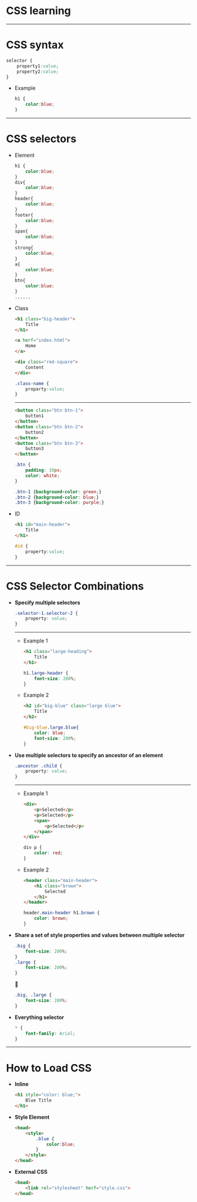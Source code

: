 # CSS learning

---

# CSS syntax

```css
selector {
	property1:value;
	property2:value;
}
```

- Example

    ```css
    h1 {
    	color:blue;
    }
    ```

---

# CSS selectors

- Element

    ```css
    h1 {
    	color:blue;
    }
    div{
    	color:blue;
    }
    header{
    	color:blue;
    }
    footer{
    	color:blue;
    }
    span{
    	color:blue;
    }
    strong{
    	color:blue;
    }
    a{
    	color:blue;
    }
    btn{
    	color:blue;
    }
    ......
    ```

- Class

    ```html
    <h1 class="big-header">
    	Title
    </h1>

    <a herf="index.html">
    	Home
    </a>

    <div class="red-square">
    	Content
    </div>
    ```

    ```css
    .class-name {
    	proparty:value;
    }
    ```

    ---

    ```html
    <button class="btn btn-1">
    	button1
    </button>
    <button class="btn btn-2">
    	button2
    </button>
    <button class="btn btn-3">
    	button3
    </button>
    ```

    ```css
    .btn {
    	padding: 10px;
    	color: white;
    }

    .btn-1 {background-color: green;}
    .btn-2 {background-color: blue;}
    .btn-3 {background-color: purple;}
    ```

- ID

    ```html
    <h1 id="main-header">
    	Title
    </h1>
    ```

    ```css
    #id {
    	property:value;
    }
    ```

---

# CSS Selector Combinations

- **Specify multiple selectors**

    ```css
    .selector-1.selector-2 {
    	property: value;
    }
    ```

    ---

    - Example 1

        ```html
        <h1 class="large-heading">
            Title
        </h1>
        ```

        ```css
        h1.large-header {
            font-size: 200%;
        }
        ```

    - Example 2

        ```html
        <h2 id="big-blue" class="large blue">
            Title
        </h2>
        ```

        ```css
        #big-blue.large.blue{
            color: blue;
            font-size: 200%;
        }
        ```

- **Use multiple selectors to specify an ancestor of an element**

    ```css
    .ancestor .child {
    	property: value;
    }
    ```

    ---

    - Example 1

        ```html
        <div>
            <p>Selected</p>
            <p>Selected</p>
            <span>
                <p>Selected</p>
            </span>
        </div>
        ```

        ```css
        div p {
            color: red;
        }
        ```

    - Example 2

        ```html
        <header class="main-header">
            <h1 class="brown">
                Selected
            </h1>
        </header>
        ```

        ```css
        header.main-header h1.brown {
            color: brown;
        }
        ```

- **Share a set of style properties and values between multiple selector**

    ```css
    .big {
    	font-size: 200%;
    }
    .large {
    	font-size: 200%;
    }
    ```

    🔽

    ```css
    .big, .large {
    	font-size: 200%;
    }
    ```

- **Everything selector**

    ```css
    * {
    	font-family: Arial;
    }
    ```

---

# How to Load CSS

- **Inline**

    ```html
    <h1 style="color: blue;">
    	Blue Title
    </h1>
    ```

- **Style Element**

    ```html
    <head>
        <style>
            .blue {
                color:blue;
            }
        </style>
    </head>
    ```

- **External CSS**

    ```html
    <head>
    	<link rel="stylesheet" herf="style.css">
    </head>
    ```